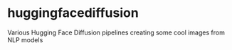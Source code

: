 # huggingfacediffusion
Various Hugging Face Diffusion pipelines creating some cool images from NLP models
